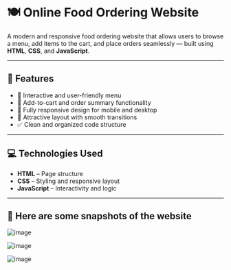 # 🍽️ Online Food Ordering Website

A modern and responsive food ordering website that allows users to browse a menu, add items to the cart, and place orders seamlessly — built using **HTML**, **CSS**, and **JavaScript**.

---

## 🌟 Features

- 🧾 Interactive and user-friendly menu
- 🛒 Add-to-cart and order summary functionality
- 📱 Fully responsive design for mobile and desktop
- 🎨 Attractive layout with smooth transitions
- ✅ Clean and organized code structure

---

## 💻 Technologies Used

- **HTML** – Page structure
- **CSS** – Styling and responsive layout
- **JavaScript** – Interactivity and logic

---

## 🚀 Here are some snapshots of the website
![image](https://github.com/user-attachments/assets/166658f7-55f7-45c7-95ef-594ab37b8e5c)

![image](https://github.com/user-attachments/assets/b68a66e5-0bb4-43a2-bb33-8c87c772d746)

![image](https://github.com/user-attachments/assets/d8284328-c905-45fc-8b19-739ae7bd4a8c)



